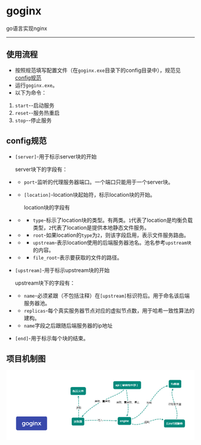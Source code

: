 # goginx
 go语言实现nginx

---
## 使用流程
- 按照规范填写配置文件（在`goginx.exe`目录下的config目录中），规范见 [config规范](#config规范)
- 运行`goginx.exe`。
- 以下为命令：
1. `start`--启动服务
2. `reset`--服务热重启
3. `stop`--停止服务

## config规范
- `[server]`-用于标示server块的开始

    server块下的字段有：
- - `port`-监听的代理服务器端口。一个端口只能用于一个server块。
- - `[location]`-location块起始符，标示location块的开始。

    location块的字段有
- - - `type`-标示了location块的类型。有两类。`1`代表了location是均衡负载类型，`2`代表了location是提供本地静态文件服务。
- - - `root`-如果location的`type`为`2`，则该字段启用，表示文件服务路由。
- - - `upstream`-表示location使用的后端服务器池名。池名参考`upstream块`的内容。
- - - `file_root`-表示要获取的文件的路径。

- `[upstream]`-用于标示upstream块的开始

  upstream块下的字段有：
- - `name`-必须紧跟（不包括注释）在`[upstream]`标识符后。用于命名该后端服务器池。
- -  `replicas`-每个真实服务器节点对应的虚拟节点数，用于哈希一致性算法的建构。
- - `name`字段之后跟随后端服务器的ip地址

- `[end]`-用于标示每个块的结束。

## 项目机制图

![goginx.png](goginx.png)
